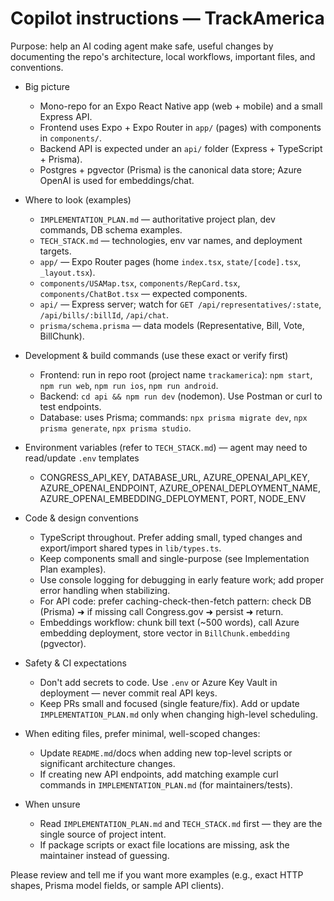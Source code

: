 <!--
Guidance for AI coding agents (Copilot / coding agents) working on TrackAmerica repo.
Keep this file short (20-50 lines) and focused on project-specific patterns, workflows, and
integration points that help an automated agent be productive immediately.
-->

# Copilot instructions — TrackAmerica

Purpose: help an AI coding agent make safe, useful changes by documenting the repo's
architecture, local workflows, important files, and conventions.

- Big picture
  - Mono-repo for an Expo React Native app (web + mobile) and a small Express API.
  - Frontend uses Expo + Expo Router in `app/` (pages) with components in `components/`.
  - Backend API is expected under an `api/` folder (Express + TypeScript + Prisma).
  - Postgres + pgvector (Prisma) is the canonical data store; Azure OpenAI is used for embeddings/chat.

- Where to look (examples)
  - `IMPLEMENTATION_PLAN.md` — authoritative project plan, dev commands, DB schema examples.
  - `TECH_STACK.md` — technologies, env var names, and deployment targets.
  - `app/` — Expo Router pages (home `index.tsx`, `state/[code].tsx`, `_layout.tsx`).
  - `components/USAMap.tsx`, `components/RepCard.tsx`, `components/ChatBot.tsx` — expected components.
  - `api/` — Express server; watch for `GET /api/representatives/:state`, `/api/bills/:billId`, `/api/chat`.
  - `prisma/schema.prisma` — data models (Representative, Bill, Vote, BillChunk).

- Development & build commands (use these exact or verify first)
  - Frontend: run in repo root (project name `trackamerica`): `npm start`, `npm run web`, `npm run ios`, `npm run android`.
  - Backend: `cd api && npm run dev` (nodemon). Use Postman or curl to test endpoints.
  - Database: uses Prisma; commands: `npx prisma migrate dev`, `npx prisma generate`, `npx prisma studio`.

- Environment variables (refer to `TECH_STACK.md`) — agent may need to read/update `.env` templates
  - CONGRESS_API_KEY, DATABASE_URL, AZURE_OPENAI_API_KEY, AZURE_OPENAI_ENDPOINT, AZURE_OPENAI_DEPLOYMENT_NAME, AZURE_OPENAI_EMBEDDING_DEPLOYMENT, PORT, NODE_ENV

- Code & design conventions
  - TypeScript throughout. Prefer adding small, typed changes and export/import shared types in `lib/types.ts`.
  - Keep components small and single-purpose (see Implementation Plan examples).
  - Use console logging for debugging in early feature work; add proper error handling when stabilizing.
  - For API code: prefer caching-check-then-fetch pattern: check DB (Prisma) ➜ if missing call Congress.gov ➜ persist ➜ return.
  - Embeddings workflow: chunk bill text (~500 words), call Azure embedding deployment, store vector in `BillChunk.embedding` (pgvector).

- Safety & CI expectations
  - Don't add secrets to code. Use `.env` or Azure Key Vault in deployment — never commit real API keys.
  - Keep PRs small and focused (single feature/fix). Add or update `IMPLEMENTATION_PLAN.md` only when changing high-level scheduling.

- When editing files, prefer minimal, well-scoped changes:
  - Update `README.md`/docs when adding new top-level scripts or significant architecture changes.
  - If creating new API endpoints, add matching example curl commands in `IMPLEMENTATION_PLAN.md` (for maintainers/tests).

- When unsure
  - Read `IMPLEMENTATION_PLAN.md` and `TECH_STACK.md` first — they are the single source of project intent.
  - If package scripts or exact file locations are missing, ask the maintainer instead of guessing.

Please review and tell me if you want more examples (e.g., exact HTTP shapes, Prisma model fields, or sample API clients).
